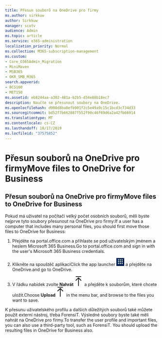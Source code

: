 ```yaml
---
title: Přesun souborů na OneDrive pro firmy
ms.author: sirkkuw
author: Sirkkuw
manager: scotv
audience: Admin
ms.topic: article
ms.service: o365-administration
localization_priority: Normal
ms.collection: M365-subscription-management
ms.custom:
- Core_O365Admin_Migration
- MiniMaven
- MSB365
- OKR_SMB_M365
search.appverid:
- BCS160
- MET150
ms.assetid: eb8244aa-a302-481a-b2b5-d34e88b18ec7
description: Naučte se přesunout soubory na OneDrive.
ms.openlocfilehash: d900d8ba8efb901f2c5e49a9c15c1bcd3c734d33
ms.sourcegitcommit: bd52f7b662887f552f90c46f69d6a2a42fb66914
ms.translationtype: MT
ms.contentlocale: cs-CZ
ms.lasthandoff: 10/17/2019
ms.locfileid: "37575852"
---
```

# <a name="move-files-to-onedrive-for-business"></a><span data-ttu-id="fbcf1-103">Přesun souborů na OneDrive pro firmy</span><span class="sxs-lookup"><span data-stu-id="fbcf1-103">Move files to OneDrive for Business</span></span>

## <a name="move-files-to-onedrive-for-business"></a><span data-ttu-id="fbcf1-104">Přesun souborů na OneDrive pro firmy</span><span class="sxs-lookup"><span data-stu-id="fbcf1-104">Move files to OneDrive for Business</span></span>

<span data-ttu-id="fbcf1-105">Pokud má uživatel na počítači velký počet osobních souborů, měli byste nejprve tyto soubory přesunout na OneDrive pro firmy:</span><span class="sxs-lookup"><span data-stu-id="fbcf1-105">If a user has a computer that includes many personal files, you should first move those files to OneDrive for Business:</span></span>
  
1. <span data-ttu-id="fbcf1-106">Přejděte na portal.office.com a přihlaste se pod uživatelským jménem a heslem Microsoft 365 Business.</span><span class="sxs-lookup"><span data-stu-id="fbcf1-106">Go to portal.office.com and sign in with the user's Microsoft 365 Business credentials.</span></span>
    
2. <span data-ttu-id="fbcf1-107">Klikněte na spouštěč aplikací</span><span class="sxs-lookup"><span data-stu-id="fbcf1-107">Click the app launcher</span></span> ![The app launcher icon in Office 365](media/7502f4ec-3c9a-435d-a7b4-b9cda85189a7.png) <span data-ttu-id="fbcf1-109">a přejděte na OneDrive.</span><span class="sxs-lookup"><span data-stu-id="fbcf1-109">and go to OneDrive.</span></span> 
    
3. <span data-ttu-id="fbcf1-110">V řádku nabídek zvolte **Nahrát**![Upload](media/d9b963b8-10af-42e2-953d-360301b83d3c.png) a přejděte k souborům, které chcete uložit.</span><span class="sxs-lookup"><span data-stu-id="fbcf1-110">Choose **Upload**![Upload](media/d9b963b8-10af-42e2-953d-360301b83d3c.png) in the menu bar, and browse to the files you want to save.</span></span> 
    
<span data-ttu-id="fbcf1-p101">K přesunu uživatelského profilu a dalších důležitých souborů také můžete použít externí nástroj, třeba ForensiT. Výsledné soubory byste také měli nahrát na OneDrive pro firmy.</span><span class="sxs-lookup"><span data-stu-id="fbcf1-p101">To transfer the user profile and important files, you can also use a third-party tool, such as ForensiT. You should upload the resulting files in OneDrive for Business also.</span></span>
  
